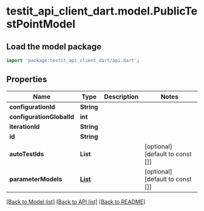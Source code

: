 # testit_api_client_dart.model.PublicTestPointModel

## Load the model package
```dart
import 'package:testit_api_client_dart/api.dart';
```

## Properties
Name | Type | Description | Notes
------------ | ------------- | ------------- | -------------
**configurationId** | **String** |  | 
**configurationGlobalId** | **int** |  | 
**iterationId** | **String** |  | 
**id** | **String** |  | 
**autoTestIds** | **List<String>** |  | [optional] [default to const []]
**parameterModels** | [**List<ParameterShortModel>**](ParameterShortModel.md) |  | [optional] [default to const []]

[[Back to Model list]](../README.md#documentation-for-models) [[Back to API list]](../README.md#documentation-for-api-endpoints) [[Back to README]](../README.md)


